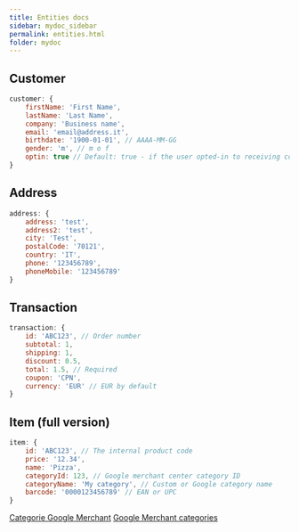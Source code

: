 ```yaml
---
title: Entities docs
sidebar: mydoc_sidebar
permalink: entities.html
folder: mydoc
---
```


## Customer

```js
customer: {
    firstName: 'First Name',
    lastName: 'Last Name',
    company: 'Business name',
    email: 'email@address.it',
    birthdate: '1900-01-01', // AAAA-MM-GG
    gender: 'm', // m o f
    optin: true // Default: true - if the user opted-in to receiving commercial offers from third parties
}
```

## Address

```js
address: {
    address: 'test',
    address2: 'test',
    city: 'Test',
    postalCode: '70121',
    country: 'IT',
    phone: '123456789',
    phoneMobile: '123456789'
}
```

## Transaction

```js
transaction: {
    id: 'ABC123', // Order number
    subtotal: 1,
    shipping: 1,
    discount: 0.5,
    total: 1.5, // Required
    coupon: 'CPN', 
    currency: 'EUR' // EUR by default
}
```

## Item (full version)

```js
item: {
    id: 'ABC123', // The internal product code
    price: '12.34',
    name: 'Pizza', 
    categoryId: 123, // Google merchant center category ID 
    categoryName: 'My category', // Custom or Google category name
    barcode: '0000123456789' // EAN or UPC
}
```
[Categorie Google Merchant](https://www.google.com/basepages/producttype/taxonomy-with-ids.it-IT.txt)
[Google Merchant categories](https://www.google.com/basepages/producttype/taxonomy-with-ids.en-US.txt)